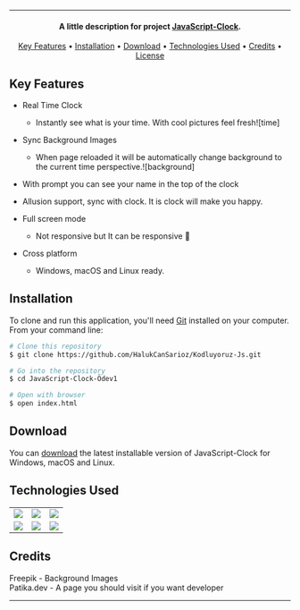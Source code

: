 <hr>
<h4 align="center">A little description for project <a href="https://github.com/HalukCanSarioz/Kodluyoruz-Js/tree/main/Javascript-Clock-%C3%96dev1" target="_blank">JavaScript-Clock</a>.</h4>

<p align="center">
  <a href="#key-features">Key Features</a> •
  <a href="#installation">Installation</a> •
  <a href="#download">Download</a> •
  <a href="#technologies-used">Technologies Used</a> •
  <a href="#credits">Credits</a> •
  <a href="#license">License</a>
</p>

## Key Features

* Real Time Clock
  - Instantly see what is your time. With cool pictures feel fresh![time]

* Sync Background Images
  - When page reloaded it will be automatically change background to the current time perspective.![background]

* With prompt you can see your name in the top of the clock
* Allusion support, sync with clock. It is clock will make you happy.
* Full screen mode
  - Not responsive but It can be responsive 🌺
* Cross platform
  - Windows, macOS and Linux ready.

## Installation

To clone and run this application, you'll need [Git](https://git-scm.com) installed on your computer. From your command line:

```bash
# Clone this repository
$ git clone https://github.com/HalukCanSarioz/Kodluyoruz-Js.git

# Go into the repository
$ cd JavaScript-Clock-Ödev1

# Open with browser
$ open index.html
```


## Download

You can [download](https://github.com/HalukCanSarioz/Kodluyoruz-Js.git) the latest installable version of JavaScript-Clock for Windows, macOS and Linux.

## Technologies Used

<table style"float:right;">
  <tr>
    <td><img src="https://img.shields.io/badge/-JavaScript-black?style=flat&logo=javascript"/></td>
    <td><img src="https://img.shields.io/badge/-HTML5-E34F26?style=flat&logo=html5&logoColor=white"></td>
    <td><img src="https://img.shields.io/badge/-CSS3-1572B6?style=flat&logo=css3"/></td>
  </tr>
  <tr>
    <td><img src="https://img.shields.io/badge/-Bootstrap-563D7C?style=flat&logo=bootstrap"/></td>
    <td><img src="https://img.shields.io/badge/-Github-black?style=flat&logo=github"/></td>
    <td> <img src="https://img.shields.io/badge/-Git-black?style=flat&logo=git"/></td>
  </tr>
</table>

## Credits

Freepik - Background Images
<br>
Patika.dev - A page you should visit if you want developer


---
